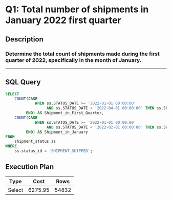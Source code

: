 # Q1:  Total number of shipments in January 2022 first quarter

## Description

### Determine the total count of shipments made during the first quarter of 2022, specifically in the month of January.
---

## SQL Query

```sql
SELECT
    COUNT(CASE 
             WHEN ss.STATUS_DATE >= '2022-01-01 00:00:00' 
                  AND ss.STATUS_DATE < '2022-04-01 00:00:00' THEN ss.SHIPMENT_ID
         END) AS Shipment_in_First_Quarter,
    COUNT(CASE 
             WHEN ss.STATUS_DATE >= '2022-01-01 00:00:00' 
                  AND ss.STATUS_DATE < '2022-02-01 00:00:00' THEN ss.SHIPMENT_ID
         END) AS Shipment_in_January
FROM
    shipment_status ss
WHERE
    ss.status_id = 'SHIPMENT_SHIPPED';

```
## Execution Plan

| **Type**   | **Cost** | **Rows** |
|------------|----------|----------|
| Select     | 6275.95  | 54832    |

